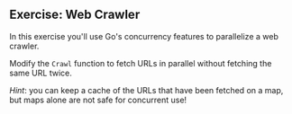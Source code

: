 ## Exercise: Web Crawler

In this exercise you'll use Go's concurrency features to parallelize a web crawler.

Modify the `Crawl` function to fetch URLs in parallel without fetching the same URL twice.

*Hint*: you can keep a cache of the URLs that have been fetched on a map, but maps alone are not safe for concurrent use!
